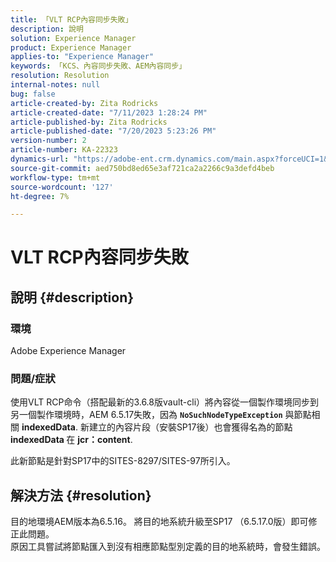 ```yaml
---
title: 「VLT RCP內容同步失敗」
description: 說明
solution: Experience Manager
product: Experience Manager
applies-to: "Experience Manager"
keywords: 「KCS、內容同步失敗、AEM內容同步」
resolution: Resolution
internal-notes: null
bug: false
article-created-by: Zita Rodricks
article-created-date: "7/11/2023 1:28:24 PM"
article-published-by: Zita Rodricks
article-published-date: "7/20/2023 5:23:26 PM"
version-number: 2
article-number: KA-22323
dynamics-url: "https://adobe-ent.crm.dynamics.com/main.aspx?forceUCI=1&pagetype=entityrecord&etn=knowledgearticle&id=126207cc-ee1f-ee11-9cbe-6045bd006239"
source-git-commit: aed750bd8ed65e3af721ca2a2266c9a3defd4beb
workflow-type: tm+mt
source-wordcount: '127'
ht-degree: 7%

---
```


# VLT RCP內容同步失敗

## 說明 {#description}


### 環境

Adobe Experience Manager

### 問題/症狀

使用VLT RCP命令（搭配最新的3.6.8版vault-cli）將內容從一個製作環境同步到另一個製作環境時，AEM 6.5.17失敗，因為 <b>`NoSuchNodeTypeException`</b> 與節點相關 <b>indexedData</b>. 新建立的內容片段（安裝SP17後）也會獲得名為的節點<b> indexedData </b>在 <b>jcr：content</b>.

此新節點是針對SP17中的SITES-8297/SITES-97所引入。


## 解決方法 {#resolution}


目的地環境AEM版本為6.5.16。 將目的地系統升級至SP17 （6.5.17.0版）即可修正此問題。
<br>原因工具嘗試將節點匯入到沒有相應節點型別定義的目的地系統時，會發生錯誤。